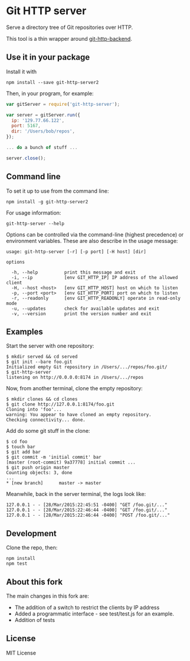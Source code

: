 # Git HTTP server

Serve a directory tree of Git repositories over HTTP.

This tool is a thin wrapper around
[git-http-backend](https://github.com/substack/git-http-backend).

## Use it in your package

Install it with

```
npm install --save git-http-server2
```

Then, in your program, for example:

```javascript
var gitServer = require('git-http-server');

var server = gitServer.run({
  ip: '129.77.66.122',
  port: 5167,
  dir: '/Users/bob/repos',
});

... do a bunch of stuff ...

server.close();
```

## Command line

To set it up to use from the command line:

```
npm install -g git-http-server2
```

For usage information:

```
git-http-server --help
```

Options can be controlled via the command-line (highest precedence) or 
environment variables. These are also describe in the usage message:

```
usage: git-http-server [-r] [-p port] [-H host] [dir]

options

  -h, --help          print this message and exit
  -i, --ip            [env GIT_HTTP_IP] IP address of the allowed client
  -H, --host <host>   [env GIT_HTTP_HOST] host on which to listen
  -p, --port <port>   [env GIT_HTTP_PORT] port on which to listen
  -r, --readonly      [env GIT_HTTP_READONLY] operate in read-only mode
  -u, --updates       check for available updates and exit
  -v, --version       print the version number and exit
```

## Examples

Start the server with one repository:

```
$ mkdir served && cd served
$ git init --bare foo.git
Initialized empty Git repository in /Users/.../repos/foo.git/
$ git-http-server
listening on http://0.0.0.0:8174 in /Users/.../repos
```

Now, from another terminal, clone the empty repository:

```
$ mkdir clones && cd clones
$ git clone http://127.0.0.1:8174/foo.git
Cloning into 'foo'...
warning: You appear to have cloned an empty repository.
Checking connectivity... done.
```

Add do some git stuff in the clone:

```
$ cd foo
$ touch bar
$ git add bar
$ git commit -m 'initial commit' bar
[master (root-commit) 9a37778] initial commit ...
$ git push origin master
Counting objects: 3, done
...
* [new branch]      master -> master
```

Meanwhile, back in the server terminal, the logs look like:

```
127.0.0.1 - - [28/Mar/2015:22:45:51 -0400] "GET /foo.git/..."
127.0.0.1 - - [28/Mar/2015:22:46:44 -0400] "GET /foo.git/..."
127.0.0.1 - - [28/Mar/2015:22:46:44 -0400] "POST /foo.git/..."
```

## Development

Clone the repo, then:

```
npm install
npm test
```

## About this fork

The main changes in this fork are:

* The addition of a switch to restrict the clients by IP address
* Added a programmatic interface - see test/test.js for an example.
* Addition of tests


## License

MIT License
